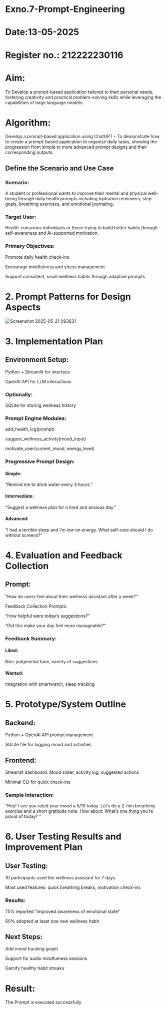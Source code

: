# Exno.7-Prompt-Engineering
# Date:13-05-2025
# Register no.: 212222230116
# Aim: 
To Develop a prompt-based application tailored to their personal needs, fostering creativity and practical problem-solving skills while leveraging the capabilities of large language models.



# Algorithm:
Develop a prompt-based application using ChatGPT - To demonstrate how to create a prompt-based application to organize daily tasks, showing the progression from simple to more advanced prompt designs and their corresponding outputs.

## Define the Scenario and Use Case
### Scenario:
A student or professional wants to improve their mental and physical well-being through daily health prompts including hydration reminders, step goals, breathing exercises, and emotional journaling.

### Target User:
Health-conscious individuals or those trying to build better habits through self-awareness and AI-supported motivation.

### Primary Objectives:

Promote daily health check-ins

Encourage mindfulness and stress management

Support consistent, small wellness habits through adaptive prompts

# 2. Prompt Patterns for Design Aspects
![Screenshot 2025-05-21 093631](https://github.com/user-attachments/assets/e3cd39b4-0d6c-4bd1-8dcb-1ec71b85a388)


# 3. Implementation Plan
## Environment Setup:

Python + Streamlit for interface

OpenAI API for LLM interactions

### Optionally: 
SQLite for storing wellness history

### Prompt Engine Modules:

add_health_log(prompt)

suggest_wellness_activity(mood_input)

motivate_user(current_mood, energy_level)

### Progressive Prompt Design:

#### Simple: 
“Remind me to drink water every 3 hours.”

#### Intermediate: 
“Suggest a wellness plan for a tired and anxious day.”

#### Advanced: 
“I had a terrible sleep and I’m low on energy. What self-care should I do without screens?”

# 4. Evaluation and Feedback Collection
## Prompt:
“How do users feel about their wellness assistant after a week?”

Feedback Collection Prompts:

“How helpful were today’s suggestions?”

“Did this make your day feel more manageable?”

### Feedback Summary:

#### Liked: 
Non-judgmental tone, variety of suggestions

#### Wanted: 
Integration with smartwatch, sleep tracking

# 5. Prototype/System Outline
## Backend:

Python + OpenAI API prompt management

SQLite file for logging mood and activities

## Frontend:

Streamlit dashboard: Mood slider, activity log, suggested actions

Minimal CLI for quick check-ins

### Sample Interaction:

“Hey! I see you rated your mood a 5/10 today. Let’s do a 2-min breathing exercise and a short gratitude note. How about: What’s one thing you’re proud of today? ”

# 6. User Testing Results and Improvement Plan
## User Testing:

10 participants used the wellness assistant for 7 days

Most used features: quick breathing breaks, motivation check-ins

### Results:

75% reported “improved awareness of emotional state”

60% adopted at least one new wellness habit

## Next Steps:

Add mood tracking graph

Support for audio mindfulness sessions

Gamify healthy habit streaks




# Result: 
The Prompt is executed successfully


